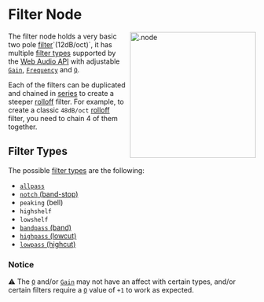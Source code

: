 # Filter Node

<img align="right" style="margin-left: 8px;" src="https://cdn.discordapp.com/attachments/667464431562653706/1052202046369054720/filter_node.png" alt=".node" width="256"/>

The filter node holds a very basic two pole [filter](https://en.wikipedia.org/wiki/Filter_(signal_processing))`(12dB/oct)`, it has multiple [filter types](https://developer.mozilla.org/en-US/docs/Web/API/BiquadFilterNode/type) supported by the [Web Audio API](https://developer.mozilla.org/en-US/docs/Web/API/Web_Audio_API) with adjustable [`Gain`](https://en.wikipedia.org/wiki/Gain_(electronics)), [`Frequency`](https://en.wikipedia.org/wiki/Frequency) and [`Q`](https://en.wikipedia.org/wiki/Q_factor).

Each of the filters can be duplicated and chained in [series](https://en.wikipedia.org/wiki/Daisy_chain_(electrical_engineering)) to create a steeper [rolloff](https://en.wikipedia.org/wiki/Roll-off) filter. For example, to create a classic `48dB/oct` [rolloff](https://en.wikipedia.org/wiki/Roll-off) filter, you need to chain 4 of them together.

## Filter Types

The possible [filter types](https://developer.mozilla.org/en-US/docs/Web/API/BiquadFilterNode/type) are the following:

- [`allpass`](https://en.wikipedia.org/wiki/All-pass_filter)
- [`notch` (band-stop)](https://en.wikipedia.org/wiki/Band-stop_filter)
- `peaking` (bell)
- `highshelf`
- `lowshelf`
- [`bandpass` (band)](https://en.wikipedia.org/wiki/Band-pass_filter)
- [`highpass` (lowcut)](https://en.wikipedia.org/wiki/High-pass_filter)
- [`lowpass` (highcut)](https://en.wikipedia.org/wiki/Low-pass_filter)

### Notice

⚠️ The [`Q`](https://en.wikipedia.org/wiki/Q_factor) and/or [`Gain`](https://en.wikipedia.org/wiki/Gain_(electronics)) may not have an affect with certain types, and/or certain filters require a [`Q`](https://en.wikipedia.org/wiki/Q_factor) value of `+1` to work as expected.

